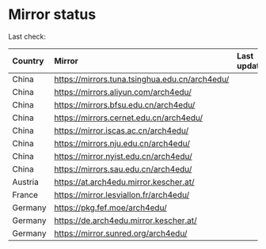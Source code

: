 <script src="./time.js"></script>
# Mirror status
Last check: <script type="text/javascript">localize(1726770518.4045634);</script>

|Country|Mirror|Last update|
|:------|:-----|:----------|
|China|https://mirrors.tuna.tsinghua.edu.cn/arch4edu/|<script type="text/javascript">localize(1726728042);</script>|
|China|https://mirrors.aliyun.com/arch4edu/|<script type="text/javascript">localize(1726728042);</script>|
|China|https://mirrors.bfsu.edu.cn/arch4edu/|<script type="text/javascript">localize(1726728042);</script>|
|China|https://mirrors.cernet.edu.cn/arch4edu/|<script type="text/javascript">localize(1726728042);</script>|
|China|https://mirror.iscas.ac.cn/arch4edu/|<script type="text/javascript">localize(1726728042);</script>|
|China|https://mirrors.nju.edu.cn/arch4edu/|<script type="text/javascript">localize(1726684783);</script>|
|China|https://mirror.nyist.edu.cn/arch4edu/|<script type="text/javascript">localize(1726728042);</script>|
|China|https://mirrors.sau.edu.cn/arch4edu/|<script type="text/javascript">localize(1726728042);</script>|
|Austria|https://at.arch4edu.mirror.kescher.at/|<script type="text/javascript">localize(1726728042);</script>|
|France|https://mirror.lesviallon.fr/arch4edu/|<script type="text/javascript">localize(1726728042);</script>|
|Germany|https://pkg.fef.moe/arch4edu/|<script type="text/javascript">localize(1726728042);</script>|
|Germany|https://de.arch4edu.mirror.kescher.at/|<script type="text/javascript">localize(1726728042);</script>|
|Germany|https://mirror.sunred.org/arch4edu/|<script type="text/javascript">localize(1726728042);</script>|

<script src="./tablefilter/tablefilter.js"></script>
<script src="./table.js"></script>